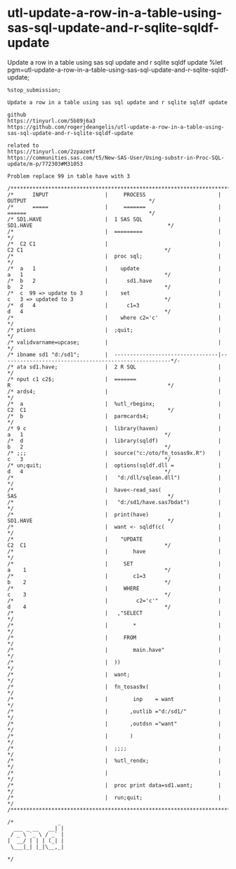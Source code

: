 # utl-update-a-row-in-a-table-using-sas-sql-update-and-r-sqlite-sqldf-update
Update a row in a table using sas sql update and r sqlite sqldf update
    %let pgm=utl-update-a-row-in-a-table-using-sas-sql-update-and-r-sqlite-sqldf-update;

    %stop_submission;

    Update a row in a table using sas sql update and r sqlite sqldf update

    github
    https://tinyurl.com/5b89j6a3
    https://github.com/rogerjdeangelis/utl-update-a-row-in-a-table-using-sas-sql-update-and-r-sqlite-sqldf-update

    related to
    https://tinyurl.com/2zpazetf
    https://communities.sas.com/t5/New-SAS-User/Using-substr-in-Proc-SQL-update/m-p/772303#M31053

    Problem replace 99 in table have with 3

    /**************************************************************************************************************************/
    /*      INPUT                  |     PROCESS                       |         OUTPUT                                       */
    /*      =====                  |     =======                       |         ======                                       */
    /* SD1.HAVE                    |  1 SAS SQL                        |   SD1.HAVE                                           */
    /*                             |  =========                        |                                                      */
    /*  C2 C1                      |                                   |    C2 C1                                             */
    /*                             |  proc sql;                        |                                                      */
    /*  a   1                      |    update                         |    a   1                                             */
    /*  b   2                      |      sd1.have                     |    b   2                                             */
    /*  c  99 => update to 3       |    set                            |    c   3 => updated to 3                             */
    /*  d   4                      |      c1=3                         |    d   4                                             */
    /*                             |    where c2='c'                   |                                                      */
    /* ptions                      |  ;quit;                           |                                                      */
    /* validvarname=upcase;        |                                   |                                                      */
    /* ibname sd1 "d:/sd1";        |  ---------------------------------|------------------------------------------------------*/-
    /* ata sd1.have;               |  2 R SQL                          |                                                      */
    /* nput c1 c2$;                |  =======                          |   R                                                  */
    /* ards4;                      |                                   |                                                      */
    /*  a                          |  %utl_rbeginx;                    |   C2  C1                                             */
    /*  b                          |  parmcards4;                      |                                                      */
    /* 9 c                         |  library(haven)                   |    a   1                                             */
    /*  d                          |  library(sqldf)                   |    b   2                                             */
    /* ;;;                         |  source("c:/oto/fn_tosas9x.R")    |    c   3                                             */
    /* un;quit;                    |  options(sqldf.dll =              |    d   4                                             */
    /*                             |   "d:/dll/sqlean.dll")            |                                                      */
    /*                             |  have<-read_sas(                  |   SAS                                                */
    /*                             |   "d:/sd1/have.sas7bdat")         |                                                      */
    /*                             |  print(have)                      |   SD1.HAVE                                           */
    /*                             |  want <- sqldf(c(                 |                                                      */
    /*                             |    "UPDATE                        |    C2  C1                                            */
    /*                             |        have                       |                                                      */
    /*                             |     SET                           |    a    1                                            */
    /*                             |        c1=3                       |    b    2                                            */
    /*                             |     WHERE                         |    c    3                                            */
    /*                             |         c2='c'"                   |    d    4                                            */
    /*                             |   ,"SELECT                        |                                                      */
    /*                             |        *                          |                                                      */
    /*                             |     FROM                          |                                                      */
    /*                             |        main.have"                 |                                                      */
    /*                             |  ))                               |                                                      */
    /*                             |  want;                            |                                                      */
    /*                             |  fn_tosas9x(                      |                                                      */
    /*                             |        inp    = want              |                                                      */
    /*                             |       ,outlib ="d:/sd1/"          |                                                      */
    /*                             |       ,outdsn ="want"             |                                                      */
    /*                             |       )                           |                                                      */
    /*                             |  ;;;;                             |                                                      */
    /*                             |  %utl_rendx;                      |                                                      */
    /*                             |                                   |                                                      */
    /*                             |  proc print data=sd1.want;        |                                                      */
    /*                             |  run;quit;                        |                                                      */
    /**************************************************************************************************************************/

    /*              _
      ___ _ __   __| |
     / _ \ `_ \ / _` |
    |  __/ | | | (_| |
     \___|_| |_|\__,_|

    */
